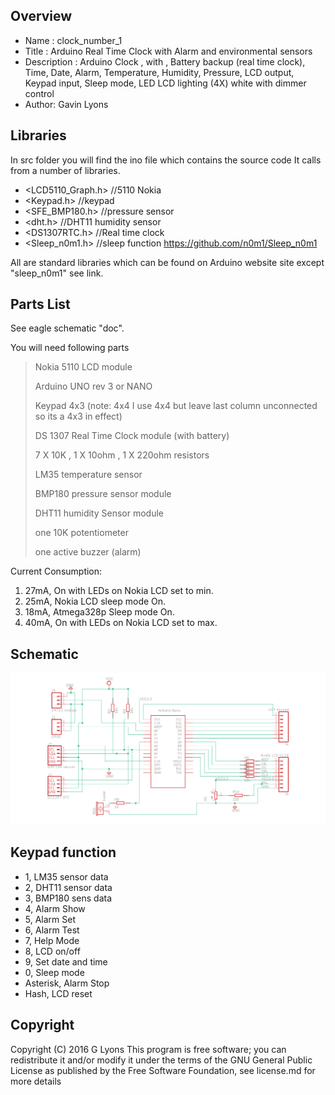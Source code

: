 Overview
--------------------
* Name : clock_number_1
* Title : Arduino Real Time Clock with Alarm and environmental sensors
* Description : Arduino Clock , with , Battery backup (real time clock), Time, Date, Alarm, Temperature, Humidity, Pressure, LCD output, Keypad input, Sleep mode, LED LCD lighting (4X) white with dimmer control
* Author: Gavin Lyons

Libraries
------------------------

In src folder you will find the ino file which contains the source code 
It calls from a number of libraries.

* <LCD5110_Graph.h> //5110 Nokia
* <Keypad.h> //keypad
* <SFE_BMP180.h> //pressure sensor
* <dht.h> //DHT11 humidity sensor
* <DS1307RTC.h> //Real time clock
* <Sleep_n0m1.h> //sleep function https://github.com/n0m1/Sleep_n0m1

All are standard libraries which can be found on Arduino website site except "sleep_n0m1" see link.

Parts List
------------------------------
See eagle schematic "doc". 

You will need following parts

>Nokia 5110 LCD module
>
>Arduino UNO rev 3 or NANO
>
>Keypad 4x3 (note: 4x4 I use 4x4 but leave last column unconnected so its a 4x3 in effect)
>
>DS 1307 Real Time Clock module (with battery)
>
>7 X 10K , 1 X 10ohm  , 1 X 220ohm  resistors
>
>LM35 temperature sensor
>
>BMP180 pressure sensor module
>
>DHT11 humidity Sensor module
>
>one 10K potentiometer 
>
>one active buzzer (alarm)
>

Current Consumption:

1. 27mA, On with LEDs on Nokia LCD set to min.
2. 25mA, Nokia LCD sleep mode On.
3. 18mA, Atmega328p Sleep mode On.
4. 40mA, On with LEDs on Nokia LCD set to max.

Schematic
---------------------------

![ScreenShot schematic](https://github.com/gavinlyonsrepo/Arduino_Clock_1/blob/master/doc/eagle/clock1.png)


Keypad function
--------------------------------

* 1, LM35 sensor data
* 2, DHT11 sensor data
* 3, BMP180 sens data 
* 4, Alarm Show
* 5, Alarm Set
* 6, Alarm Test
* 7, Help Mode
* 8, LCD on/off
* 9, Set date and time
* 0, Sleep mode
* Asterisk, Alarm Stop
* Hash, LCD reset

Copyright
-------------------------------

Copyright (C) 2016 G Lyons This program is free software; you can redistribute it and/or modify it under the terms of the GNU General Public License as published by the Free Software Foundation, see license.md for more details
